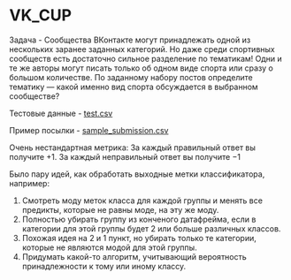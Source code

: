 # VK_CUP
Задача - Сообщества ВКонтакте могут принадлежать одной из нескольких заранее заданных категорий. Но даже среди спортивных сообществ есть достаточно сильное разделение по тематикам! Одни и те же авторы могут писать только об одном виде спорта или сразу о большом количестве.
По заданному набору постов определите тематику — какой именно вид спорта обсуждается в выбранном сообществе?

Тестовые данные - [test.csv](https://github.com/IvanShcherbak/VK_CUP/files/10761143/test.csv)

Пример посылки - [sample_submission.csv](https://github.com/IvanShcherbak/VK_CUP/files/10761144/sample_submission.csv)

Очень нестандартная метрика:
За каждый правильный ответ вы получите +1.
За каждый неправильный ответ вы получите −1

Было пару идей, как обработать выходные метки классификатора, например:
1. Смотреть моду меток класса для каждой группы и менять все предикты, которые не равны моде, на эту же моду.
2. Полностью убирать группу из конченого датафрейма, если в категории для этой группы будет 2 или больше различных классов.
3. Похожая идея на 2 и 1 пункт, но убирать только те категории, которые не являются модой для этой группы.
4. Придумать какой-то алгоритм, учитывающий вероятность принадлежности к тому или иному классу.
